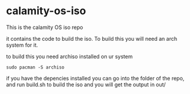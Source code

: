 # calamity-os-iso

This is the calamity OS iso repo

it contains the code to build the iso. To build this you will need an arch system for it.

to build this you need archiso installed on ur system

```sudo pacman -S archiso```

if you have the depencies installed you can go into the folder of the repo, and run build.sh
to build the iso and you will get the output in out/
